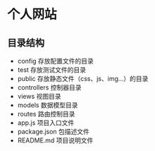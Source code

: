 # 个人网站

## 目录结构

- config 存放配置文件的目录
- test 存放测试文件的目录
- public 存放静态文件（css、js、img...）的目录
- controllers 控制器目录
- views 视图目录
- models 数据模型目录
- routes 路由控制目录
- app.js 项目入口文件
- package.json 包描述文件
- README.md 项目说明文件